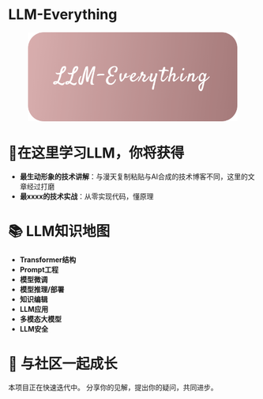 # LLM-Everything

<figure><img src="images/cover.png" alt="LLM-Everything"></figure>

# 🌟在这里学习LLM，你将获得
- **最生动形象的技术讲解**：与漫天复制粘贴与AI合成的技术博客不同，这里的文章经过打磨
- **最xxxx的技术实战**：从零实现代码，懂原理

# 📚 LLM知识地图
- **Transformer结构**
- **Prompt工程**
- **模型微调**
- **模型推理/部署**
- **知识编辑**
- **LLM应用**
- **多模态大模型**
- **LLM安全**

# 🤝 与社区一起成长
本项目正在快速迭代中。
分享你的见解，提出你的疑问，共同进步。
